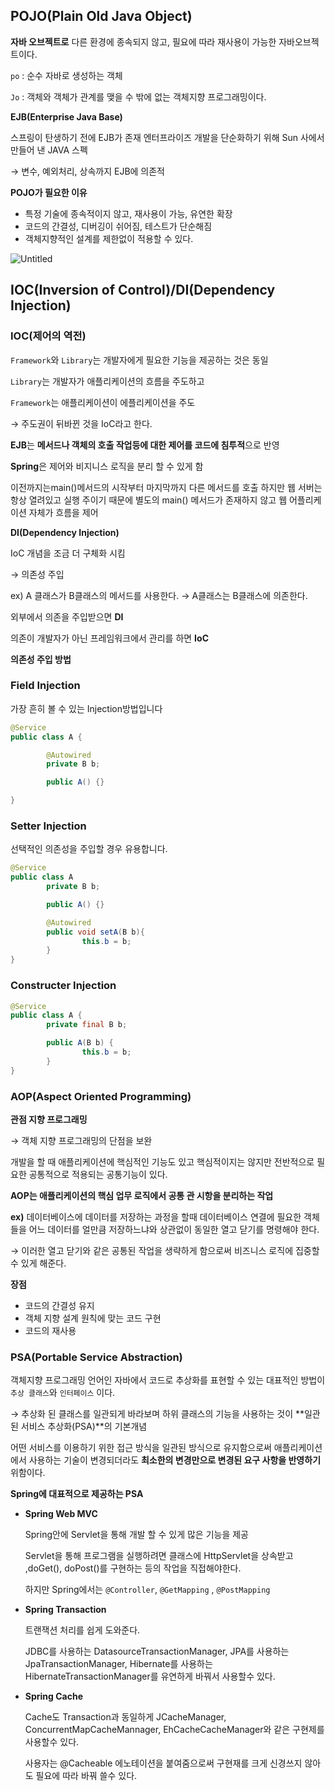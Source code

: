 ## POJO(Plain Old Java Object)

**자바 오브젝트로** 다른 환경에 종속되지 않고, 필요에 따라 재사용이 가능한 자바오브젝트이다.

`po` : 순수 자바로 생성하는 객체

`Jo` : 객체와 객체가 관계를 맺을 수 밖에 없는 객체지향 프로그래밍이다.

**EJB(Enterprise Java Base)**

스프링이 탄생하기 전에  EJB가 존재 엔터프라이즈 개발을 단순화하기 위해 Sun 사에서 만들어 낸 JAVA 스펙

→ 변수, 예외처리, 상속까지 EJB에 의존적

 **POJO가 필요한 이유**

- 특정 기술에 종속적이지 않고, 재사용이 가능, 유연한 확장
- 코드의 간결성, 디버깅이 쉬어짐, 테스트가 단순해짐
- 객체지향적인 설계를 제한없이 적용할 수 있다.

![Untitled](https://s3-us-west-2.amazonaws.com/secure.notion-static.com/6b42d3bd-e96b-4264-9eca-dfcb84fba415/Untitled.png)

## IOC(Inversion of Control)/DI(Dependency Injection)

### IOC(제어의 역전)

`Framework`와 `Library`는 개발자에게 필요한 기능을 제공하는 것은 동일

`Library`는 개발자가 애플리케이션의 흐름을 주도하고 

`Framework`는 애플리케이션이 에플리케이션을 주도

→ 주도권이 뒤바뀐 것을 IoC라고 한다.

**EJB**는 **메서드나 객체의 호출 작업등에 대한 제어를 코드에 침투적**으로 반영

**Spring**은 제어와 비지니스 로직을 분리 할 수 있게 함

이전까지는main()메서드의 시작부터 마지막까지 다른 메서드를 호출 하지만 웹 서버는 항상 열려있고 실행 주이기 때문에 별도의 main() 메서드가 존재하지 않고 웹 어플리케이션 자체가 흐름을 제어

**DI(Dependency Injection)**

IoC 개념을 조금 더 구체화 시킴

→ 의존성 주입

ex) A 클래스가 B클래스의 메서드를 사용한다. → A클래스는 B클래스에 의존한다.

외부에서 의존을 주입받으면 **DI**

의존이 개발자가 아닌 프레임워크에서 관리를 하면 **IoC**

**의존성 주입 방법**

### Field Injection

가장 흔히 볼 수 있는 Injection방법입니다

```java
@Service
public class A {

		@Autowired
		private B b;

		public A() {}

}
```

### Setter Injection

선택적인 의존성을 주입할 경우 유용합니다.

```java
@Service
public class A
		private B b;

		public A() {}

		@Autowired
		public void setA(B b){
				this.b = b;
		}
}
```

### Constructer Injection

```java
@Service
public class A {
		private final B b;

		public A(B b) {
				this.b = b;
		}
}
```

### AOP(Aspect Oriented Programming)

**관점 지향 프로그래밍**

→ 객체 지향 프로그래밍의 단점을 보완

개발을 할 때 애플리케이션에 핵심적인 기능도 있고 핵심적이지는 않지만 전반적으로 필요한 공통적으로 적용되는 공통기능이 있다.

**AOP는 애플리케이션의 핵심 업무 로직에서 공통 관 시항을 분리하는 작업**

**ex)**  데이터베이스에 데이터를 저장하는 과정을 할때 데이터베이스 연결에 필요한 객체들을 어느 데이터를 얼만큼 저장하느냐와 상관없이 동일한 열고 닫기를 명령해야 한다.

→ 이러한 열고 닫기와 같은 공통된 작업을 생략하게 함으로써 비즈니스 로직에 집중할 수 있게 해준다.

**장점**

- 코드의 간결성 유지
- 객체 지향 설계 원칙에 맞는 코드 구현
- 코드의 재사용

### PSA(Portable Service Abstraction)

객체지향 프로그래밍 언어인 자바에서 코드로 추상화를 표현할 수 있는 대표적인 방법이 `추상 클래스`와 `인터페이스` 이다.

→ 추상화 된 클래스를 일관되게 바라보며 하위 클래스의 기능을 사용하는 것이 **일관된 서비스 추상화(PSA)**의 기본개념

어떤 서비스를 이용하기 위한 접근 방식을 일관된 방식으로 유지함으로써 애플리케이션에서 사용하는 기술이 변경되더라도 **최소한의 변경만으로 변경된 요구 사항을 반영하기** 위함이다.

**Spring에 대표적으로 제공하는 PSA**

- **Spring Web MVC**
    
    Spring안에 Servlet을 통해 개발 할 수 있게 많은 기능을 제공
    
    Servlet을 통해 프로그램을 실행하려면 클래스에 HttpServlet을 상속받고 ,doGet(), doPost()를 구현하는 등의 작업을 직접해야한다.
    
    하지만 Spring에서는 `@Controller`, `@GetMapping` , `@PostMapping`
    
- **Spring Transaction**
    
    트랜잭션 처리를 쉽게 도와준다.
    
    JDBC를 사용하는 DatasourceTransactionManager, JPA를 사용하는 JpaTransactionManager, Hibernate를 사용하는 HibernateTransactionManager를 유연하게 바꿔서 사용할수 있다.
    
- **Spring Cache**
    
    Cache도 Transaction과 동일하게 JCacheManager, ConcurrentMapCacheMannager, EhCacheCacheManager와 같은 구현제를 사용할수 있다.
    
    사용자는 @Cacheable 에노테이션을 붙여줌으로써 구현재를 크게 신경쓰지 않아도 필요에 따라 바꿔 쓸수 있다.
